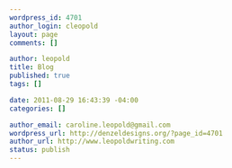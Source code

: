 ```yaml
--- 
wordpress_id: 4701
author_login: cleopold
layout: page
comments: []

author: leopold
title: Blog
published: true
tags: []

date: 2011-08-29 16:43:39 -04:00
categories: []

author_email: caroline.leopold@gmail.com
wordpress_url: http://denzeldesigns.org/?page_id=4701
author_url: http://www.leopoldwriting.com
status: publish
---
```

<pre></pre>
